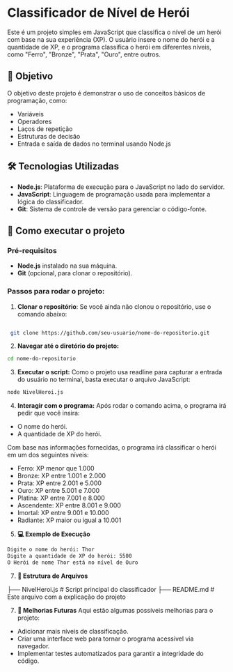 # Classificador de Nível de Herói

Este é um projeto simples em JavaScript que classifica o nível de um herói com base na sua experiência (XP). O usuário insere o nome do herói e a quantidade de XP, e o programa classifica o herói em diferentes níveis, como "Ferro", "Bronze", "Prata", "Ouro", entre outros.

## 🎯 Objetivo

O objetivo deste projeto é demonstrar o uso de conceitos básicos de programação, como:

- Variáveis
- Operadores
- Laços de repetição
- Estruturas de decisão
- Entrada e saída de dados no terminal usando Node.js

## 🛠️ Tecnologias Utilizadas

- **Node.js**: Plataforma de execução para o JavaScript no lado do servidor.
- **JavaScript**: Linguagem de programação usada para implementar a lógica do classificador.
- **Git**: Sistema de controle de versão para gerenciar o código-fonte.

## 🚀 Como executar o projeto

### Pré-requisitos

- **Node.js** instalado na sua máquina.
- **Git** (opcional, para clonar o repositório).

### Passos para rodar o projeto:

1. **Clonar o repositório**:
  Se você ainda não clonou o repositório, use o comando abaixo:

  ```bash

   git clone https://github.com/seu-usuario/nome-do-repositorio.git
```

2. **Navegar até o diretório do projeto:**
 ```bash
cd nome-do-repositorio
```


3. **Executar o script:**
Como o projeto usa readline para capturar a entrada do usuário no terminal, basta executar o arquivo JavaScript:

 ```bash
node NivelHeroi.js
 ```

4. **Interagir com o programa:**
Após rodar o comando acima, o programa irá pedir que você insira:
- O nome do herói.
- A quantidade de XP do herói.

Com base nas informações fornecidas, o programa irá classificar o herói em um dos seguintes níveis:

- Ferro: XP menor que 1.000
- Bronze: XP entre 1.001 e 2.000
- Prata: XP entre 2.001 e 5.000
- Ouro: XP entre 5.001 e 7.000
- Platina: XP entre 7.001 e 8.000
- Ascendente: XP entre 8.001 e 9.000
- Imortal: XP entre 9.001 e 10.000
- Radiante: XP maior ou igual a 10.001

5. **💻 Exemplo de Execução**
```bash
Digite o nome do herói: Thor
Digite a quantidade de XP do herói: 5500
O Herói de nome Thor está no nível de Ouro
 ```

7. **📂 Estrutura de Arquivos**

├── NivelHeroi.js  # Script principal do classificador
├── README.md      # Este arquivo com a explicação do projeto

7. **📝 Melhorias Futuras**
Aqui estão algumas possíveis melhorias para o projeto:

- Adicionar mais níveis de classificação.
- Criar uma interface web para tornar o programa acessível via navegador.
- Implementar testes automatizados para garantir a integridade do código.
